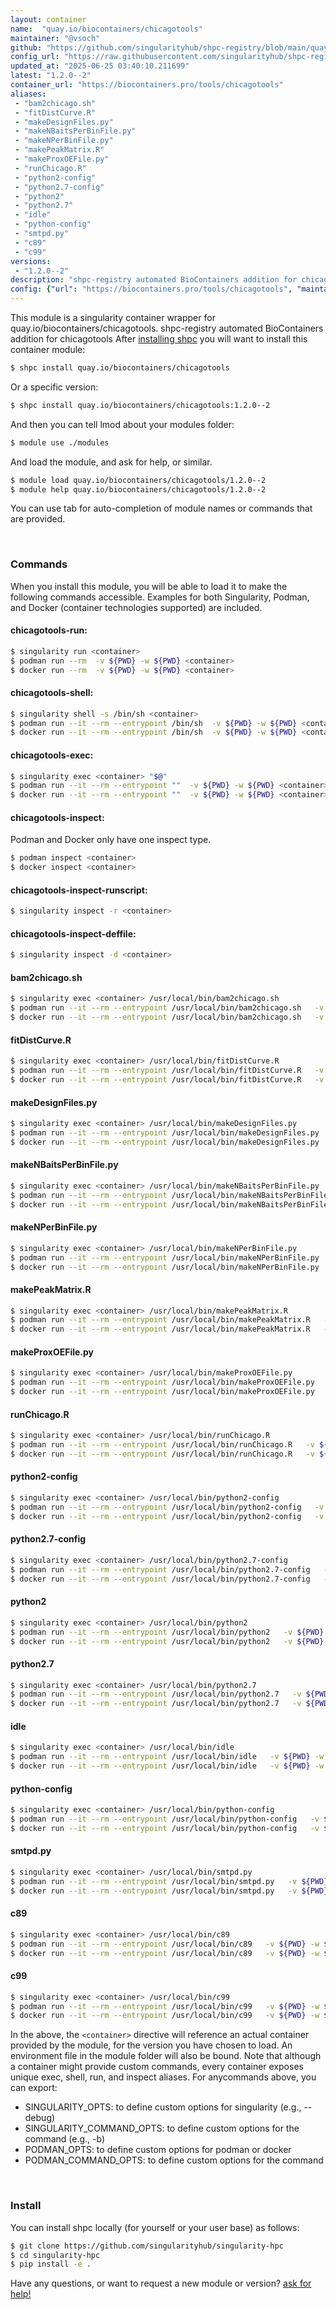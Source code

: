 ```yaml
---
layout: container
name:  "quay.io/biocontainers/chicagotools"
maintainer: "@vsoch"
github: "https://github.com/singularityhub/shpc-registry/blob/main/quay.io/biocontainers/chicagotools/container.yaml"
config_url: "https://raw.githubusercontent.com/singularityhub/shpc-registry/main/quay.io/biocontainers/chicagotools/container.yaml"
updated_at: "2025-06-25 03:40:10.211699"
latest: "1.2.0--2"
container_url: "https://biocontainers.pro/tools/chicagotools"
aliases:
 - "bam2chicago.sh"
 - "fitDistCurve.R"
 - "makeDesignFiles.py"
 - "makeNBaitsPerBinFile.py"
 - "makeNPerBinFile.py"
 - "makePeakMatrix.R"
 - "makeProxOEFile.py"
 - "runChicago.R"
 - "python2-config"
 - "python2.7-config"
 - "python2"
 - "python2.7"
 - "idle"
 - "python-config"
 - "smtpd.py"
 - "c89"
 - "c99"
versions:
 - "1.2.0--2"
description: "shpc-registry automated BioContainers addition for chicagotools"
config: {"url": "https://biocontainers.pro/tools/chicagotools", "maintainer": "@vsoch", "description": "shpc-registry automated BioContainers addition for chicagotools", "latest": {"1.2.0--2": "sha256:31da81e66328187c26e6d103a8c6f01793fc8be731b08567b8dd48f440230cb0"}, "tags": {"1.2.0--2": "sha256:31da81e66328187c26e6d103a8c6f01793fc8be731b08567b8dd48f440230cb0"}, "docker": "quay.io/biocontainers/chicagotools", "aliases": {"bam2chicago.sh": "/usr/local/bin/bam2chicago.sh", "fitDistCurve.R": "/usr/local/bin/fitDistCurve.R", "makeDesignFiles.py": "/usr/local/bin/makeDesignFiles.py", "makeNBaitsPerBinFile.py": "/usr/local/bin/makeNBaitsPerBinFile.py", "makeNPerBinFile.py": "/usr/local/bin/makeNPerBinFile.py", "makePeakMatrix.R": "/usr/local/bin/makePeakMatrix.R", "makeProxOEFile.py": "/usr/local/bin/makeProxOEFile.py", "runChicago.R": "/usr/local/bin/runChicago.R", "python2-config": "/usr/local/bin/python2-config", "python2.7-config": "/usr/local/bin/python2.7-config", "python2": "/usr/local/bin/python2", "python2.7": "/usr/local/bin/python2.7", "idle": "/usr/local/bin/idle", "python-config": "/usr/local/bin/python-config", "smtpd.py": "/usr/local/bin/smtpd.py", "c89": "/usr/local/bin/c89", "c99": "/usr/local/bin/c99"}}
---
```


This module is a singularity container wrapper for quay.io/biocontainers/chicagotools.
shpc-registry automated BioContainers addition for chicagotools
After [installing shpc](#install) you will want to install this container module:


```bash
$ shpc install quay.io/biocontainers/chicagotools
```

Or a specific version:

```bash
$ shpc install quay.io/biocontainers/chicagotools:1.2.0--2
```

And then you can tell lmod about your modules folder:

```bash
$ module use ./modules
```

And load the module, and ask for help, or similar.

```bash
$ module load quay.io/biocontainers/chicagotools/1.2.0--2
$ module help quay.io/biocontainers/chicagotools/1.2.0--2
```

You can use tab for auto-completion of module names or commands that are provided.

<br>

### Commands

When you install this module, you will be able to load it to make the following commands accessible.
Examples for both Singularity, Podman, and Docker (container technologies supported) are included.

#### chicagotools-run:

```bash
$ singularity run <container>
$ podman run --rm  -v ${PWD} -w ${PWD} <container>
$ docker run --rm  -v ${PWD} -w ${PWD} <container>
```

#### chicagotools-shell:

```bash
$ singularity shell -s /bin/sh <container>
$ podman run --it --rm --entrypoint /bin/sh  -v ${PWD} -w ${PWD} <container>
$ docker run --it --rm --entrypoint /bin/sh  -v ${PWD} -w ${PWD} <container>
```

#### chicagotools-exec:

```bash
$ singularity exec <container> "$@"
$ podman run --it --rm --entrypoint ""  -v ${PWD} -w ${PWD} <container> "$@"
$ docker run --it --rm --entrypoint ""  -v ${PWD} -w ${PWD} <container> "$@"
```

#### chicagotools-inspect:

Podman and Docker only have one inspect type.

```bash
$ podman inspect <container>
$ docker inspect <container>
```

#### chicagotools-inspect-runscript:

```bash
$ singularity inspect -r <container>
```

#### chicagotools-inspect-deffile:

```bash
$ singularity inspect -d <container>
```


#### bam2chicago.sh

```bash
$ singularity exec <container> /usr/local/bin/bam2chicago.sh
$ podman run --it --rm --entrypoint /usr/local/bin/bam2chicago.sh   -v ${PWD} -w ${PWD} <container> -c " $@"
$ docker run --it --rm --entrypoint /usr/local/bin/bam2chicago.sh   -v ${PWD} -w ${PWD} <container> -c " $@"
```


#### fitDistCurve.R

```bash
$ singularity exec <container> /usr/local/bin/fitDistCurve.R
$ podman run --it --rm --entrypoint /usr/local/bin/fitDistCurve.R   -v ${PWD} -w ${PWD} <container> -c " $@"
$ docker run --it --rm --entrypoint /usr/local/bin/fitDistCurve.R   -v ${PWD} -w ${PWD} <container> -c " $@"
```


#### makeDesignFiles.py

```bash
$ singularity exec <container> /usr/local/bin/makeDesignFiles.py
$ podman run --it --rm --entrypoint /usr/local/bin/makeDesignFiles.py   -v ${PWD} -w ${PWD} <container> -c " $@"
$ docker run --it --rm --entrypoint /usr/local/bin/makeDesignFiles.py   -v ${PWD} -w ${PWD} <container> -c " $@"
```


#### makeNBaitsPerBinFile.py

```bash
$ singularity exec <container> /usr/local/bin/makeNBaitsPerBinFile.py
$ podman run --it --rm --entrypoint /usr/local/bin/makeNBaitsPerBinFile.py   -v ${PWD} -w ${PWD} <container> -c " $@"
$ docker run --it --rm --entrypoint /usr/local/bin/makeNBaitsPerBinFile.py   -v ${PWD} -w ${PWD} <container> -c " $@"
```


#### makeNPerBinFile.py

```bash
$ singularity exec <container> /usr/local/bin/makeNPerBinFile.py
$ podman run --it --rm --entrypoint /usr/local/bin/makeNPerBinFile.py   -v ${PWD} -w ${PWD} <container> -c " $@"
$ docker run --it --rm --entrypoint /usr/local/bin/makeNPerBinFile.py   -v ${PWD} -w ${PWD} <container> -c " $@"
```


#### makePeakMatrix.R

```bash
$ singularity exec <container> /usr/local/bin/makePeakMatrix.R
$ podman run --it --rm --entrypoint /usr/local/bin/makePeakMatrix.R   -v ${PWD} -w ${PWD} <container> -c " $@"
$ docker run --it --rm --entrypoint /usr/local/bin/makePeakMatrix.R   -v ${PWD} -w ${PWD} <container> -c " $@"
```


#### makeProxOEFile.py

```bash
$ singularity exec <container> /usr/local/bin/makeProxOEFile.py
$ podman run --it --rm --entrypoint /usr/local/bin/makeProxOEFile.py   -v ${PWD} -w ${PWD} <container> -c " $@"
$ docker run --it --rm --entrypoint /usr/local/bin/makeProxOEFile.py   -v ${PWD} -w ${PWD} <container> -c " $@"
```


#### runChicago.R

```bash
$ singularity exec <container> /usr/local/bin/runChicago.R
$ podman run --it --rm --entrypoint /usr/local/bin/runChicago.R   -v ${PWD} -w ${PWD} <container> -c " $@"
$ docker run --it --rm --entrypoint /usr/local/bin/runChicago.R   -v ${PWD} -w ${PWD} <container> -c " $@"
```


#### python2-config

```bash
$ singularity exec <container> /usr/local/bin/python2-config
$ podman run --it --rm --entrypoint /usr/local/bin/python2-config   -v ${PWD} -w ${PWD} <container> -c " $@"
$ docker run --it --rm --entrypoint /usr/local/bin/python2-config   -v ${PWD} -w ${PWD} <container> -c " $@"
```


#### python2.7-config

```bash
$ singularity exec <container> /usr/local/bin/python2.7-config
$ podman run --it --rm --entrypoint /usr/local/bin/python2.7-config   -v ${PWD} -w ${PWD} <container> -c " $@"
$ docker run --it --rm --entrypoint /usr/local/bin/python2.7-config   -v ${PWD} -w ${PWD} <container> -c " $@"
```


#### python2

```bash
$ singularity exec <container> /usr/local/bin/python2
$ podman run --it --rm --entrypoint /usr/local/bin/python2   -v ${PWD} -w ${PWD} <container> -c " $@"
$ docker run --it --rm --entrypoint /usr/local/bin/python2   -v ${PWD} -w ${PWD} <container> -c " $@"
```


#### python2.7

```bash
$ singularity exec <container> /usr/local/bin/python2.7
$ podman run --it --rm --entrypoint /usr/local/bin/python2.7   -v ${PWD} -w ${PWD} <container> -c " $@"
$ docker run --it --rm --entrypoint /usr/local/bin/python2.7   -v ${PWD} -w ${PWD} <container> -c " $@"
```


#### idle

```bash
$ singularity exec <container> /usr/local/bin/idle
$ podman run --it --rm --entrypoint /usr/local/bin/idle   -v ${PWD} -w ${PWD} <container> -c " $@"
$ docker run --it --rm --entrypoint /usr/local/bin/idle   -v ${PWD} -w ${PWD} <container> -c " $@"
```


#### python-config

```bash
$ singularity exec <container> /usr/local/bin/python-config
$ podman run --it --rm --entrypoint /usr/local/bin/python-config   -v ${PWD} -w ${PWD} <container> -c " $@"
$ docker run --it --rm --entrypoint /usr/local/bin/python-config   -v ${PWD} -w ${PWD} <container> -c " $@"
```


#### smtpd.py

```bash
$ singularity exec <container> /usr/local/bin/smtpd.py
$ podman run --it --rm --entrypoint /usr/local/bin/smtpd.py   -v ${PWD} -w ${PWD} <container> -c " $@"
$ docker run --it --rm --entrypoint /usr/local/bin/smtpd.py   -v ${PWD} -w ${PWD} <container> -c " $@"
```


#### c89

```bash
$ singularity exec <container> /usr/local/bin/c89
$ podman run --it --rm --entrypoint /usr/local/bin/c89   -v ${PWD} -w ${PWD} <container> -c " $@"
$ docker run --it --rm --entrypoint /usr/local/bin/c89   -v ${PWD} -w ${PWD} <container> -c " $@"
```


#### c99

```bash
$ singularity exec <container> /usr/local/bin/c99
$ podman run --it --rm --entrypoint /usr/local/bin/c99   -v ${PWD} -w ${PWD} <container> -c " $@"
$ docker run --it --rm --entrypoint /usr/local/bin/c99   -v ${PWD} -w ${PWD} <container> -c " $@"
```



In the above, the `<container>` directive will reference an actual container provided
by the module, for the version you have chosen to load. An environment file in the
module folder will also be bound. Note that although a container
might provide custom commands, every container exposes unique exec, shell, run, and
inspect aliases. For anycommands above, you can export:

 - SINGULARITY_OPTS: to define custom options for singularity (e.g., --debug)
 - SINGULARITY_COMMAND_OPTS: to define custom options for the command (e.g., -b)
 - PODMAN_OPTS: to define custom options for podman or docker
 - PODMAN_COMMAND_OPTS: to define custom options for the command

<br>

### Install

You can install shpc locally (for yourself or your user base) as follows:

```bash
$ git clone https://github.com/singularityhub/singularity-hpc
$ cd singularity-hpc
$ pip install -e .
```

Have any questions, or want to request a new module or version? [ask for help!](https://github.com/singularityhub/singularity-hpc/issues)